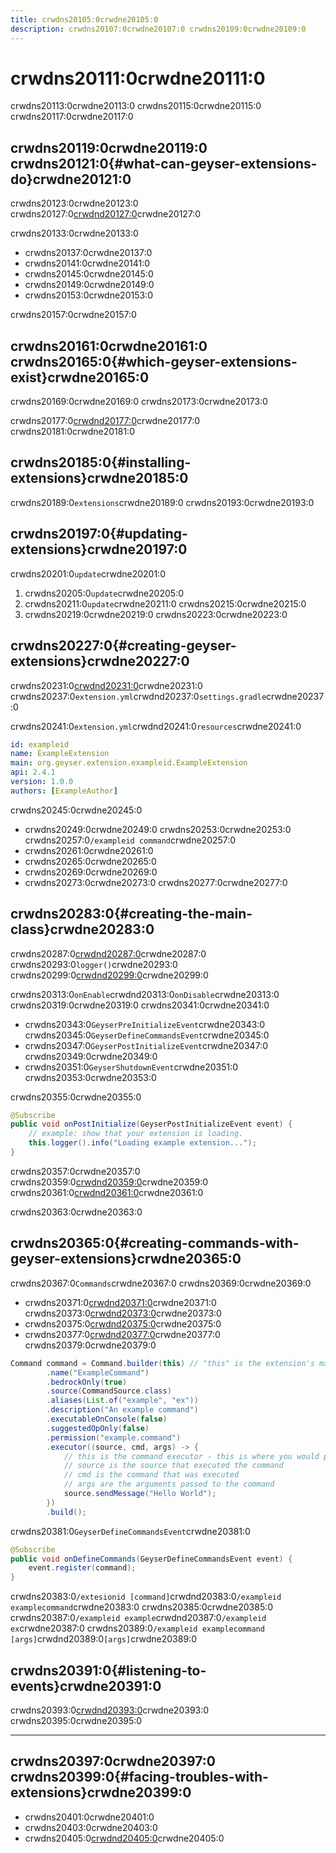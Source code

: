 ```yaml
---
title: crwdns20105:0crwdne20105:0
description: crwdns20107:0crwdne20107:0 crwdns20109:0crwdne20109:0
---
```


# crwdns20111:0crwdne20111:0

crwdns20113:0crwdne20113:0
crwdns20115:0crwdne20115:0
crwdns20117:0crwdne20117:0

## crwdns20119:0crwdne20119:0 crwdns20121:0{#what-can-geyser-extensions-do}crwdne20121:0

crwdns20123:0crwdne20123:0
crwdns20127:0[crwdnd20127:0](/wiki/geyser/api/)crwdne20127:0

crwdns20133:0crwdne20133:0

- crwdns20137:0crwdne20137:0
- crwdns20141:0crwdne20141:0
- crwdns20145:0crwdne20145:0
- crwdns20149:0crwdne20149:0
- crwdns20153:0crwdne20153:0

crwdns20157:0crwdne20157:0

## crwdns20161:0crwdne20161:0 crwdns20165:0{#which-geyser-extensions-exist}crwdne20165:0

crwdns20169:0crwdne20169:0
crwdns20173:0crwdne20173:0

crwdns20177:0[crwdnd20177:0](https://github.com/GeyserMC/GeyserExtensionList)crwdne20177:0
crwdns20181:0crwdne20181:0

## crwdns20185:0{#installing-extensions}crwdne20185:0

crwdns20189:0`extensions`crwdne20189:0
crwdns20193:0crwdne20193:0

## crwdns20197:0{#updating-extensions}crwdne20197:0

crwdns20201:0`update`crwdne20201:0

1. crwdns20205:0`update`crwdne20205:0
2. crwdns20211:0`update`crwdne20211:0 crwdns20215:0crwdne20215:0
3. crwdns20219:0crwdne20219:0 crwdns20223:0crwdne20223:0

## crwdns20227:0{#creating-geyser-extensions}crwdne20227:0

crwdns20231:0[crwdnd20231:0](https://github.com/GeyserMC/GeyserExampleExtension/)crwdne20231:0
crwdns20237:0`extension.yml`crwdnd20237:0`settings.gradle`crwdne20237:0

crwdns20241:0`extension.yml`crwdnd20241:0`resources`crwdne20241:0

```yml title="extension.yml"
id: exampleid
name: ExampleExtension
main: org.geyser.extension.exampleid.ExampleExtension
api: 2.4.1
version: 1.0.0
authors: [ExampleAuthor]
```

crwdns20245:0crwdne20245:0

- crwdns20249:0crwdne20249:0 crwdns20253:0crwdne20253:0 crwdns20257:0`/exampleid command`crwdne20257:0
- crwdns20261:0crwdne20261:0
- crwdns20265:0crwdne20265:0
- crwdns20269:0crwdne20269:0
- crwdns20273:0crwdne20273:0 crwdns20277:0crwdne20277:0

## crwdns20283:0{#creating-the-main-class}crwdne20283:0

crwdns20287:0[crwdnd20287:0](https://github.com/GeyserMC/GeyserExampleExtension/blob/master/src/main/java/org/geyser/extension/exampleid/ExampleExtension.java#L12)crwdne20287:0
crwdns20293:0`logger()`crwdne20293:0
crwdns20299:0[crwdnd20299:0](https://github.com/GeyserMC/Geyser/blob/master/api/src/main/java/org/geysermc/geyser/api/extension/Extension.java)crwdne20299:0

crwdns20313:0`onEnable`crwdnd20313:0`onDisable`crwdne20313:0 crwdns20319:0crwdne20319:0
crwdns20341:0crwdne20341:0

- crwdns20343:0`GeyserPreInitializeEvent`crwdne20343:0 crwdns20345:0`GeyserDefineCommandsEvent`crwdne20345:0
- crwdns20347:0`GeyserPostInitializeEvent`crwdne20347:0 crwdns20349:0crwdne20349:0
- crwdns20351:0`GeyserShutdownEvent`crwdne20351:0 crwdns20353:0crwdne20353:0

crwdns20355:0crwdne20355:0

```java
@Subscribe
public void onPostInitialize(GeyserPostInitializeEvent event) {
    // example: show that your extension is loading.
    this.logger().info("Loading example extension...");
}
```

crwdns20357:0crwdne20357:0 crwdns20359:0[crwdnd20359:0](/wiki/geyser/custom-items#geyser-extensions)crwdne20359:0 crwdns20361:0[crwdnd20361:0](/wiki/geyser/events)crwdne20361:0

crwdns20363:0crwdne20363:0

## crwdns20365:0{#creating-commands-with-geyser-extensions}crwdne20365:0

crwdns20367:0`Commands`crwdne20367:0 crwdns20369:0crwdne20369:0

- crwdns20371:0[crwdnd20371:0](https://github.com/GeyserMC/Geyser/blob/master/api/src/main/java/org/geysermc/geyser/api/command/Command.java)crwdne20371:0 crwdns20373:0[crwdnd20373:0](https://github.com/GeyserMC/Geyser/blob/master/api/src/main/java/org/geysermc/geyser/api/event/lifecycle/GeyserDefineCommandsEvent.java)crwdne20373:0
- crwdns20375:0[crwdnd20375:0](https://github.com/GeyserMC/Geyser/blob/master/api/src/main/java/org/geysermc/geyser/api/command/CommandExecutor.java)crwdne20375:0
- crwdns20377:0[crwdnd20377:0](https://github.com/GeyserMC/Geyser/blob/master/api/src/main/java/org/geysermc/geyser/api/command/CommandSource.java)crwdne20377:0 crwdns20379:0crwdne20379:0

```java
Command command = Command.builder(this) // "this" is the extension's main class
        .name("ExampleCommand")
        .bedrockOnly(true)
        .source(CommandSource.class)
        .aliases(List.of("example", "ex"))
        .description("An example command")
        .executableOnConsole(false) 
        .suggestedOpOnly(false)
        .permission("example.command")
        .executor((source, cmd, args) -> {
            // this is the command executor - this is where you would put your code to execute the command.
            // source is the source that executed the command
            // cmd is the command that was executed
            // args are the arguments passed to the command
            source.sendMessage("Hello World");
        })
        .build();
```

crwdns20381:0`GeyserDefineCommandsEvent`crwdne20381:0

```java
@Subscribe
public void onDefineCommands(GeyserDefineCommandsEvent event) {
    event.register(command);
}
```

crwdns20383:0`/extesionid [command]`crwdnd20383:0`/exampleid examplecommand`crwdne20383:0
crwdns20385:0crwdne20385:0
crwdns20387:0`/exampleid example`crwdnd20387:0`/exampleid ex`crwdne20387:0
crwdns20389:0`/exampleid examplecommand [args]`crwdnd20389:0`[args]`crwdne20389:0

## crwdns20391:0{#listening-to-events}crwdne20391:0

crwdns20393:0[crwdnd20393:0](/wiki/geyser/events)crwdne20393:0 crwdns20395:0crwdne20395:0

---

## crwdns20397:0crwdne20397:0 crwdns20399:0{#facing-troubles-with-extensions}crwdne20399:0

- crwdns20401:0crwdne20401:0
- crwdns20403:0crwdne20403:0
- crwdns20405:0[crwdnd20405:0](https://discord.gg/geysermc)crwdne20405:0
